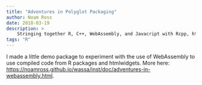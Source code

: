 ```yaml
---
title: "Adventures in Polyglot Packaging"
author: Noam Ross
date: 2018-03-19
description: >
    Stringing together R, C++, WebAssembly, and Javacript with Rcpp, htmlwidgets, and emscripten
tags: "R"
---
```


I made a little demo package to experiment with the use of WebAssembly to
use compiled code from R packages and htmlwidgets. More here:
<https://noamross.github.io/wassa/inst/doc/adventures-in-webassembly.html>.
